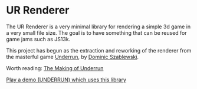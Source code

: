 # UR Renderer

The UR Renderer is a very minimal library for rendering a simple 3d game in a very small file size. The goal is to have something that can be reused for game jams such as JS13k.

This project has begun as the extraction and reworking of the renderer from the masterful game [Underrun](https://github.com/phoboslab/underrun), by [Dominic Szablewski](https://github.com/phoboslab).

Worth reading: [The Making of Underrun](https://phoboslab.org/log/2018/09/underrun-making-of)

[Play a demo (UNDERRUN) which uses this library](https://lukenickerson.github.io/underrun/index-debug.html)
